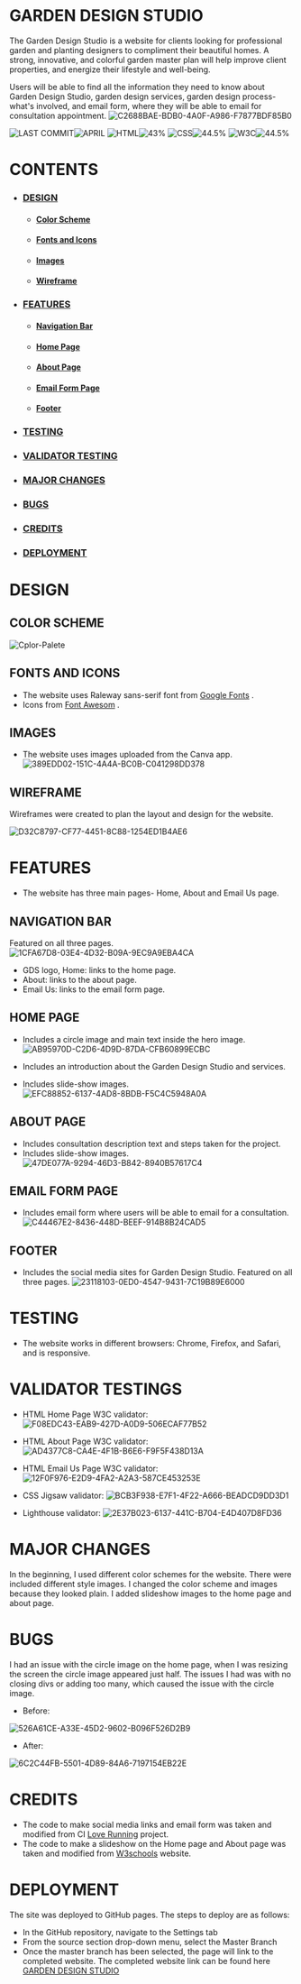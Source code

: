 # GARDEN DESIGN STUDIO
The Garden Design Studio is a website for clients looking for professional garden and planting designers to compliment their beautiful homes. A strong, innovative, and colorful garden master plan will help improve client properties, and energize their lifestyle and well-being.

Users will be able to find all the information they need to know about Garden Design Studio, garden design services, garden design process- what's involved, and email form, where they will be able to email for consultation appointment.
![C2688BAE-BDB0-4A0F-A986-F7877BDF85B0](https://user-images.githubusercontent.com/127971416/233208905-5bb2f0a1-8f8d-4d16-b133-502eb30cef65.jpg)

![LAST COMMIT]( https://placehold.co/125x35/3a3b3d/ffffff?text=LAST+COMMIT )![APRIL]( https://placehold.co/100x35/fec900/ffffff?text=APRIL ) ![HTML]( https://placehold.co/80x35/3a3b3d/ffffff?text=HTML )![43%]( https://placehold.co/80x35/db2700/ffffff?text=43% ) ![CSS]( https://placehold.co/80x35/3a3b3d/ffffff?text=CSS )![44.5%]( https://placehold.co/80x35/074cff/ffffff?text=44.5% ) ![W3C]( https://placehold.co/80x35/3a3b3d/ffffff?text=W3C )![44.5%]( https://placehold.co/105x35/69c404/ffffff?text=VALIDATED )


# CONTENTS
  * ### [DESIGN]( https://github.com/Indrakens/garden-design-studio#design )
      * #### [Color Scheme]( https://github.com/Indrakens/garden-design-studio#color-scheme )
      * #### [Fonts and Icons]( https://github.com/Indrakens/garden-design-studio#fonts-and-icons )
      * #### [Images]( https://github.com/Indrakens/garden-design-studio#images )
      * #### [Wireframe]( https://github.com/Indrakens/garden-design-studio#wireframes )
  * ### [FEATURES]( https://github.com/Indrakens/garden-design-studio#features )
      * #### [Navigation Bar]( https://github.com/Indrakens/garden-design-studio#features )
      * ####  [Home Page]( https://github.com/Indrakens/garden-design-studio#home-page )
      * #### [About Page]( https://github.com/Indrakens/garden-design-studio#about-page )
      * #### [Email Form Page]( https://github.com/Indrakens/garden-design-studio#email-form-page )
      * #### [Footer]( https://github.com/Indrakens/garden-design-studio#footer )
  *  ### [TESTING]( https://github.com/Indrakens/garden-design-studio#testing )
  *  ### [VALIDATOR TESTING]( https://github.com/Indrakens/garden-design-studio#validator-testings )
  *  ### [MAJOR CHANGES]( https://github.com/Indrakens/garden-design-studio#major-changes )
  *  ### [BUGS]( https://github.com/Indrakens/garden-design-studio#bugs )
  *  ### [CREDITS]( https://github.com/Indrakens/garden-design-studio#credits-1 )
  *  ### [DEPLOYMENT]( https://github.com/Indrakens/garden-design-studio#deployment )



# DESIGN
## COLOR SCHEME
![Cplor-Palete](https://user-images.githubusercontent.com/127971416/233114563-9fc341fa-3d31-4268-a526-9bb0f01a0357.png)

## FONTS AND ICONS
* The website uses Raleway sans-serif font from [Google Fonts]( https://fonts.google.com/ ) .
* Icons from [Font Awesom]( https://fontawesome.com/ ) .

## IMAGES
* The website uses images uploaded from the Canva app.
![389EDD02-151C-4A4A-BC0B-C041298DD378](https://user-images.githubusercontent.com/127971416/233204945-9fce940e-4cce-4e2d-bfc9-fcf1bf91173e.png)

 ## WIREFRAME
 Wireframes were created to plan the layout and design for the website.

 ![D32C8797-CF77-4451-8C88-1254ED1B4AE6](https://user-images.githubusercontent.com/127971416/233416840-e7b4d61f-35b0-41a7-b253-19876969e7b8.jpg)

 # FEATURES
 * The website has three main pages- Home, About and Email Us page.
 ## NAVIGATION BAR
 Featured on all three pages.
 ![1CFA67D8-03E4-4D32-B09A-9EC9A9EBA4CA](https://user-images.githubusercontent.com/127971416/233458560-f6ae838d-d58c-4bfa-9b9d-4066d210d975.jpg)
 * GDS logo, Home: links to the home page.
 * About: links to the about page.
 * Email Us: links to the email form page.
 
 ## HOME PAGE
 * Includes a circle image and main text inside the hero image.
 ![AB95970D-C2D6-4D9D-87DA-CFB60899ECBC](https://user-images.githubusercontent.com/127971416/233458974-7da3da30-90c7-4a58-a96c-99d43fed94f9.jpeg)

 * Includes an introduction about the Garden Design Studio and services.
 * Includes slide-show images. 
 ![EFC88852-6137-4AD8-8BDB-F5C4C5948A0A](https://user-images.githubusercontent.com/127971416/233459263-12c54682-6756-4e83-bdac-4dbd34e06d1e.jpeg)

## ABOUT PAGE
* Includes consultation description text and steps taken for the project.
* Includes slide-show images.
![47DE077A-9294-46D3-B842-8940B57617C4](https://user-images.githubusercontent.com/127971416/233459526-fda0dedb-df05-49e1-8a99-b4bf7c558931.jpeg)

## EMAIL FORM PAGE
* Includes email form where users will be able to email for a consultation.
![C44467E2-8436-448D-BEEF-914B8B24CAD5](https://user-images.githubusercontent.com/127971416/233459728-68cc80cb-0ffd-453e-bed4-31c2679ef018.jpg)

## FOOTER
* Includes the social media sites for Garden Design Studio. Featured on all three pages.
![23118103-0ED0-4547-9431-7C19B89E6000](https://user-images.githubusercontent.com/127971416/233460219-034bc93a-2b1c-4a36-a850-0994ce276357.jpg) 

# TESTING
* The website works in different browsers: Chrome, Firefox, and Safari, and is responsive.

# VALIDATOR TESTINGS
* HTML Home Page W3C validator:
![F08EDC43-EAB9-427D-A0D9-506ECAF77B52](https://user-images.githubusercontent.com/127971416/233507064-4e6b0fc7-aa7f-4eff-b7f9-7c4e6b900e64.jpg)

* HTML About Page W3C validator:
![AD4377C8-CA4E-4F1B-B6E6-F9F5F438D13A](https://user-images.githubusercontent.com/127971416/233507845-0601eb23-fdad-4c5f-8686-051179c2678e.jpeg)

* HTML Email Us Page W3C validator:
![12F0F976-E2D9-4FA2-A2A3-587CE453253E](https://user-images.githubusercontent.com/127971416/233507980-47ce8b99-a664-49a3-ab46-6eacccf2b915.jpg)

* CSS Jigsaw validator:
![BCB3F938-E7F1-4F22-A666-BEADCD9DD3D1](https://user-images.githubusercontent.com/127971416/233508158-f0c4ad9e-3008-4970-999d-c87cc85135a4.jpg)

* Lighthouse validator:
![2E37B023-6137-441C-B704-E4D407D8FD36](https://user-images.githubusercontent.com/127971416/233509696-6ccd112f-5014-4cf5-b52a-fdf761de095b.png)

# MAJOR CHANGES
In the beginning, I used different color schemes for the website. There were included different style images. I changed the color scheme and images because they looked plain. I added slideshow images to the home page and about page.

# BUGS
I had an issue with the circle image on the home page, when I was resizing the screen the circle image appeared just half. The issues I had was with no closing divs or adding too many, which caused the issue with the circle image. 
* Before: 

![526A61CE-A33E-45D2-9602-B096F526D2B9](https://user-images.githubusercontent.com/127971416/233215792-3ce64624-b0f8-49d2-859a-8cf756ab1d9a.jpg)

* After:

![6C2C44FB-5501-4D89-84A6-7197154EB22E](https://user-images.githubusercontent.com/127971416/233215947-67220c08-ab16-43f2-8c10-5544da0c231a.jpg)

# CREDITS
* The code to make social media links and email form was taken and modified from CI [Love Running]( https://indrakens.github.io/love-running/index.html ) project.
* The code to make a slideshow on the Home page and About page was taken and modified from [W3schools]( https://www.w3schools.com/howto/tryit.asp?filename=tryhow_js_slideshow_auto ) website.

# DEPLOYMENT
The site was deployed to GitHub pages. The steps to deploy are as follows:
* In the GitHub repository, navigate to the Settings tab
* From the source section drop-down menu, select the Master Branch
* Once the master branch has been selected, the page will link to the completed website.
The completed website link can be found here [GARDEN DESIGN STUDIO](  https://indrakens.github.io/garden-design-studio/ )




